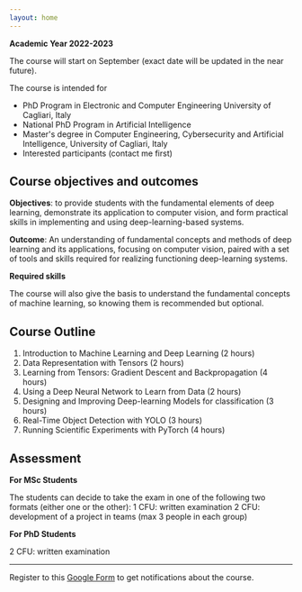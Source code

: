 ```yaml
---
layout: home
---
```


**Academic Year 2022-2023**

The course will start on September (exact date will be updated in the near future). 

The course is intended for
* PhD Program in Electronic and Computer Engineering University of Cagliari, Italy
* National PhD Program in Artificial Intelligence
* Master's degree in Computer Engineering, Cybersecurity and Artificial Intelligence, University of Cagliari, Italy
* Interested participants (contact me first)


## Course objectives and outcomes

**Objectives**: to provide students with the fundamental elements of deep learning, demonstrate its application to computer vision, and form practical skills in implementing and using deep-learning-based systems. 

**Outcome**: An understanding of fundamental concepts and methods of deep learning and its applications, focusing on computer vision, paired with a set of tools and skills required for realizing functioning deep-learning systems.

**Required skills**

The course will also give the basis to understand the fundamental concepts of machine learning, so knowing them is recommended but optional.

## Course Outline

1. Introduction to Machine Learning and Deep Learning (2 hours)
2. Data Representation with Tensors (2 hours)
3. Learning from Tensors: Gradient Descent and Backpropagation (4 hours)
4. Using a Deep Neural Network to Learn from Data (2 hours)
5. Designing and Improving Deep-learning Models for classification (3 hours)
6. Real-Time Object Detection with YOLO (3 hours)
7. Running Scientific Experiments with PyTorch (4 hours)

## Assessment

**For MSc Students**

The students can decide to take the exam in one of the following two formats (either one or the other):
1 CFU: written examination
2 CFU: development of a project in teams (max 3 people in each group)

**For PhD Students**

2 CFU: written examination

---

Register to this [Google Form](TODO) to get notifications about the course.